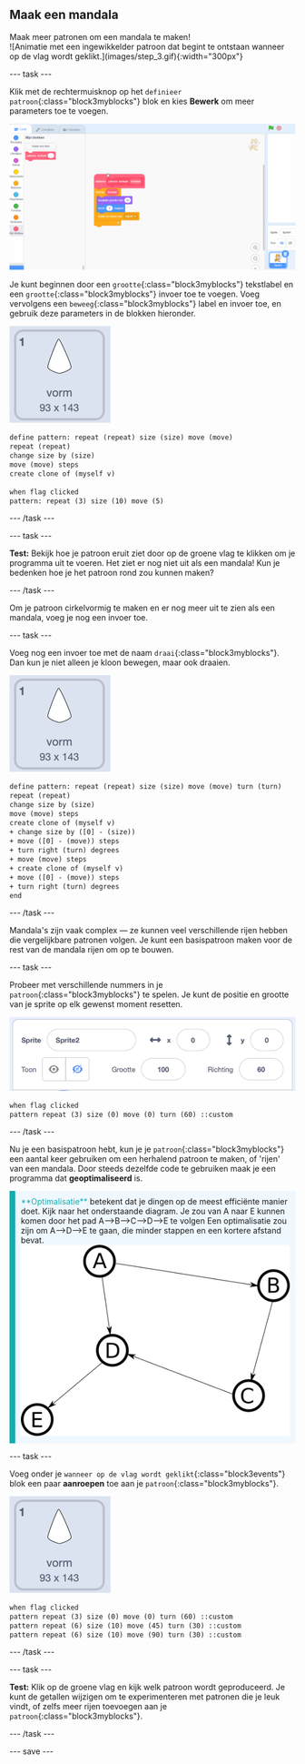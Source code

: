 ## Maak een mandala

<div style="display: flex; flex-wrap: wrap">
<div style="flex-basis: 200px; flex-grow: 1; margin-right: 15px;">
Maak meer patronen om een mandala te maken!
</div>
<div>
![Animatie met een ingewikkelder patroon dat begint te ontstaan wanneer op de vlag wordt geklikt.](images/step_3.gif){:width="300px"}
</div>
</div>

--- task ---

Klik met de rechtermuisknop op het `definieer patroon`{:class="block3myblocks"} blok en kies **Bewerk** om meer parameters toe te voegen.

![Animatie die de bewerking van 'mijn blokken' laat zien om extra parameters toe te voegen.](images/edit-parameter.gif)

Je kunt beginnen door een `grootte`{:class="block3myblocks"} tekstlabel en een `grootte`{:class="block3myblocks"} invoer toe te voegen. Voeg vervolgens een `beweeg`{:class="block3myblocks"} label en invoer toe, en gebruik deze parameters in de blokken hieronder.

![De vorm sprite.](images/shape_sprite.png)

```blocks3
define pattern: repeat (repeat) size (size) move (move)
repeat (repeat)
change size by (size)
move (move) steps
create clone of (myself v)

when flag clicked
pattern: repeat (3) size (10) move (5)
```

--- /task ---

--- task ---

**Test:** Bekijk hoe je patroon eruit ziet door op de groene vlag te klikken om je programma uit te voeren. Het ziet er nog niet uit als een mandala! Kun je bedenken hoe je het patroon rond zou kunnen maken?

--- /task ---

Om je patroon cirkelvormig te maken en er nog meer uit te zien als een mandala, voeg je nog een invoer toe.

--- task ---

Voeg nog een invoer toe met de naam `draai`{:class="block3myblocks"}. Dan kun je niet alleen je kloon bewegen, maar ook draaien.

![De vorm sprite.](images/shape_sprite.png)

```blocks3
define pattern: repeat (repeat) size (size) move (move) turn (turn)
repeat (repeat)
change size by (size)
move (move) steps
create clone of (myself v)
+ change size by ([0] - (size))
+ move ([0] - (move)) steps
+ turn right (turn) degrees
+ move (move) steps
+ create clone of (myself v)
+ move ([0] - (move)) steps
+ turn right (turn) degrees
end
```

--- /task ---

Mandala's zijn vaak complex — ze kunnen veel verschillende rijen hebben die vergelijkbare patronen volgen. Je kunt een basispatroon maken voor de rest van de mandala rijen om op te bouwen.

--- task ---

Probeer met verschillende nummers in je `patroon`{:class="block3myblocks"} te spelen. Je kunt de positie en grootte van je sprite op elk gewenst moment resetten.

![Afbeelding van het eigenschappen overzicht van de sprites met de grootte, x coördinaat en y coördinaat allemaal ingesteld op nul.](images/reset-attributes.png)

```blocks3
when flag clicked
pattern repeat (3) size (0) move (0) turn (60) ::custom
```

--- /task ---


Nu je een basispatroon hebt, kun je je `patroon`{:class="block3myblocks"} een aantal keer gebruiken om een herhalend patroon te maken, of 'rijen' van een mandala. Door steeds dezelfde code te gebruiken maak je een programma dat **geoptimaliseerd** is.

<p style="border-left: solid; border-width:10px; border-color: #0faeb0; background-color: aliceblue; padding: 10px;">
<span style="color: #0faeb0">**Optimalisatie**</span> betekent dat je dingen op de meest efficiënte manier doet. Kijk naar het onderstaande diagram. Je zou van A naar E kunnen komen door het pad A-->B-->C-->D-->E te volgen Een optimalisatie zou zijn om A-->D-->E te gaan, die minder stappen en een kortere afstand bevat.
<img src="images/map.png">
</p>

--- task ---

Voeg onder je `wanneer op de vlag wordt geklikt`{:class="block3events"} blok een paar **aanroepen** toe aan je `patroon`{:class="block3myblocks"}.

![De vorm sprite.](images/shape_sprite.png)

```blocks3
when flag clicked
pattern repeat (3) size (0) move (0) turn (60) ::custom
pattern repeat (6) size (10) move (45) turn (30) ::custom
pattern repeat (6) size (10) move (90) turn (30) ::custom
```

--- /task ---

--- task ---

**Test:** Klik op de groene vlag en kijk welk patroon wordt geproduceerd. Je kunt de getallen wijzigen om te experimenteren met patronen die je leuk vindt, of zelfs meer rijen toevoegen aan je `patroon`{:class="block3myblocks"}.

--- /task ---

--- save ---
